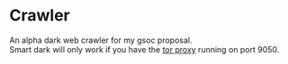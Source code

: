 # Crawler
An alpha dark web crawler for my gsoc proposal.   
Smart dark will only work if you have the [tor proxy](https://2019.www.torproject.org/docs/debian) running on port 9050.
